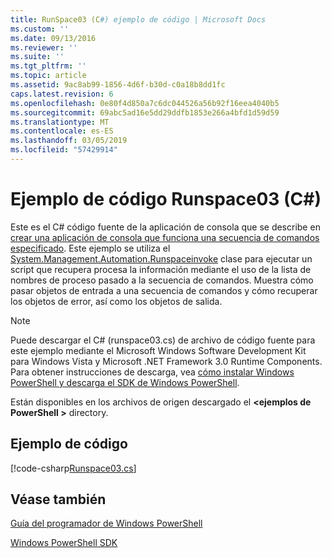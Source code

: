 ```yaml
---
title: RunSpace03 (C#) ejemplo de código | Microsoft Docs
ms.custom: ''
ms.date: 09/13/2016
ms.reviewer: ''
ms.suite: ''
ms.tgt_pltfrm: ''
ms.topic: article
ms.assetid: 9ac8ab99-1856-4d6f-b30d-c0a18b8dd1fc
caps.latest.revision: 6
ms.openlocfilehash: 0e80f4d850a7c6dc044526a56b92f16eea4040b5
ms.sourcegitcommit: 69abc5ad16e5dd29ddfb1853e266a4bfd1d59d59
ms.translationtype: MT
ms.contentlocale: es-ES
ms.lasthandoff: 03/05/2019
ms.locfileid: "57429914"
---
```

# <a name="runspace03-c-code-sample"></a>Ejemplo de código Runspace03 (C#)

Este es el C# código fuente de la aplicación de consola que se describe en [crear una aplicación de consola que funciona una secuencia de comandos especificado](http://msdn.microsoft.com/en-us/a93e6006-36db-4bcc-b9da-c5bebf4ffd68). Este ejemplo se utiliza el [System.Management.Automation.Runspaceinvoke](/dotnet/api/System.Management.Automation.RunspaceInvoke) clase para ejecutar un script que recupera procesa la información mediante el uso de la lista de nombres de proceso pasado a la secuencia de comandos. Muestra cómo pasar objetos de entrada a una secuencia de comandos y cómo recuperar los objetos de error, así como los objetos de salida.

> [!NOTE]
> Puede descargar el C# (runspace03.cs) de archivo de código fuente para este ejemplo mediante el Microsoft Windows Software Development Kit para Windows Vista y Microsoft .NET Framework 3.0 Runtime Components. Para obtener instrucciones de descarga, vea [cómo instalar Windows PowerShell y descarga el SDK de Windows PowerShell](/powershell/developer/installing-the-windows-powershell-sdk).
>
> Están disponibles en los archivos de origen descargado el  **\<ejemplos de PowerShell >** directory.

## <a name="code-sample"></a>Ejemplo de código

[!code-csharp[Runspace03.cs](../../powershell-sdk-samples/SDK-2.0/csharp/Runspace03/Runspace03.cs#L11-L88 "Runspace03.cs")]

## <a name="see-also"></a>Véase también

[Guía del programador de Windows PowerShell](./windows-powershell-programmer-s-guide.md)

[Windows PowerShell SDK](../windows-powershell-reference.md)